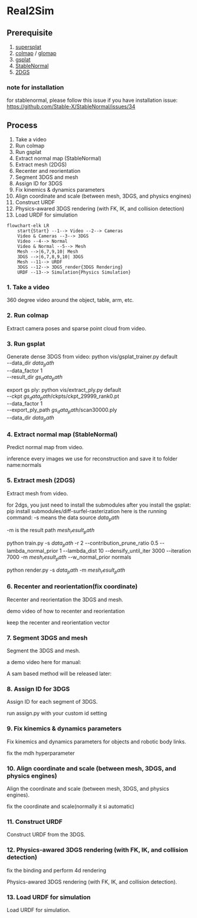 # Real2Sim

## Prerequisite
1. [supersplat](https://github.com/playcanvas/supersplat)
2. [colmap](https://colmap.github.io/) / [glomap](https://github.com/colmap/glomap)
3. [gsplat](https://github.com/nerfstudio-project/gsplat)
4. [StableNormal](https://github.com/Stable-X/StableNormal)
5. [2DGS](https://github.com/hugoycj/2d-gaussian-splatting-great-again)

### note for installation
for stablenormal, please follow this issue if you have installation issue: https://github.com/Stable-X/StableNormal/issues/34



## Process
1. Take a video
2. Run colmap
3. Run gsplat
4. Extract normal map (StableNormal)
5. Extract mesh (2DGS)
6. Recenter and reorientation
7. Segment 3DGS and mesh
8. Assign ID for 3DGS
9. Fix kinemics & dynamics parameters
10. Align coordinate and scale (between mesh, 3DGS, and physics engines)
11. Construct URDF
12. Physics-awared 3DGS rendering (with FK, IK, and collision detection)
13. Load URDF for simulation

```{mermaid}
flowchart-elk LR
    start{Start} --1--> Video --2--> Cameras
    Video & Cameras --3--> 3DGS
    Video --4--> Normal
    Video & Normal --5--> Mesh
    Mesh -->|6,7,9,10| Mesh
    3DGS -->|6,7,8,9,10| 3DGS
    Mesh --11--> URDF
    3DGS --12--> 3DGS_render{3DGS Rendering}
    URDF --13--> Simulation{Physics Simulation}
```

### 1. Take a video
360 degree video around the object, table, arm, etc.

### 2. Run colmap
Extract camera poses and sparse point cloud from video.

### 3. Run gsplat
Generate dense 3DGS from video:
python vis/gsplat_trainer.py default \
    --data_dir $data_path$ \
    --data_factor 1 \
    --result_dir $gs_data_path$

export gs ply:
python vis/extract_ply.py default \
    --ckpt  $gs_data_path$/ckpts/ckpt_29999_rank0.pt \
    --data_factor 1 \
    --export_ply_path  $gs_data_path$/scan30000.ply \
    --data_dir $data_path$
    
### 4. Extract normal map (StableNormal)
Predict normal map from video.

inference every images we use for reconstruction and save it to folder name:normals

### 5. Extract mesh (2DGS)
Extract mesh from video.

for 2dgs, you just need to install the submodules after you install the gsplat: pip install submodules/diff-surfel-rasterization
here is the running command: 
-s means the data source $data_path$

-m is the result path $mesh_result_path$

python train.py -s  $data_path$  -r 2  --contribution_prune_ratio 0.5 --lambda_normal_prior 1 --lambda_dist 10 --densify_until_iter 3000 --iteration 7000  -m $mesh_result_path$ --w_normal_prior normals


python render.py -s  $data_path$ -m $mesh_result_path$

### 6. Recenter and reorientation(fix coordinate)
Recenter and reorientation the 3DGS and mesh.

demo video of how to recenter and reorientation 

keep the recenter and reorientation vector 

### 7. Segment 3DGS and mesh
Segment the 3DGS and mesh.


a demo video here for manual:


A sam based method will be released later: 


### 8. Assign ID for 3DGS
Assign ID for each segment of 3DGS.

run assign.py with your custom id setting

### 9. Fix kinemics & dynamics parameters
Fix kinemics and dynamics parameters for objects and robotic body links.

fix the mdh hyperparameter


### 10. Align coordinate and scale (between mesh, 3DGS, and physics engines)
Align the coordinate and scale (between mesh, 3DGS, and physics engines).

fix the coordinate and scale(normally it si automatic)


### 11. Construct URDF
Construct URDF from the 3DGS.



### 12. Physics-awared 3DGS rendering (with FK, IK, and collision detection)

fix the binding and perform 4d rendering 

Physics-awared 3DGS rendering (with FK, IK, and collision detection).

### 13. Load URDF for simulation
Load URDF for simulation.
